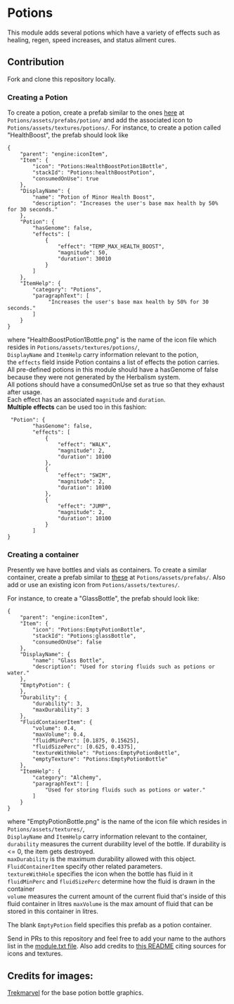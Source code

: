 Potions
============

This module adds several potions which have a variety of effects such as healing, regen, speed increases, and status
ailment cures.

## Contribution

Fork and clone this repository locally.

### Creating a Potion
To create a potion, create a prefab similar to the ones [here](https://github.com/Terasology/Potions/tree/master/assets/prefabs/potion) at `Potions/assets/prefabs/potion/` and add the associated icon to `Potions/assets/textures/potions/`.
For instance, to create a potion called "HealthBoost", the prefab should look like
```
{
    "parent": "engine:iconItem",
    "Item": {
        "icon": "Potions:HealthBoostPotion1Bottle",
        "stackId": "Potions:healthBoostPotion",
        "consumedOnUse": true
    },
    "DisplayName": {
        "name": "Potion of Minor Health Boost",
        "description": "Increases the user's base max health by 50% for 30 seconds."
    },
    "Potion": {
        "hasGenome": false,
        "effects": [
            {
                "effect": "TEMP_MAX_HEALTH_BOOST",
                "magnitude": 50,
                "duration": 30010
            }
        ]
    },
    "ItemHelp": {
        "category": "Potions",
        "paragraphText": [
             "Increases the user's base max health by 50% for 30 seconds."
        ]
    }
}
```
where "HealthBoostPotion1Bottle.png" is the name of the icon file which resides in `Potions/assets/textures/potions/`,  
`DisplayName` and `ItemHelp` carry information relevant to the potion,  
the `effects` field inside Potion contains a list of effects the potion carries.  
All pre-defined potions in this module should have a hasGenome of false because they were not generated by the Herbalism system.  
All potions should have a consumedOnUse set as true so that they exhaust after usage.  
Each effect has an associated `magnitude` and `duration`.  
**Multiple effects** can be used too in this fashion:

```
 "Potion": {
        "hasGenome": false,
        "effects": [
            {
                "effect": "WALK",
                "magnitude": 2,
                "duration": 10100
            },
            {
                "effect": "SWIM",
                "magnitude": 2,
                "duration": 10100
            },
            {
                "effect": "JUMP",
                "magnitude": 2,
                "duration": 10100
            }
        ]
}
```

### Creating a container

Presently we have bottles and vials as containers. To create a similar container, create a prefab similar to [these](https://github.com/Terasology/Potions/tree/master/assets/prefabs) at `Potions/assets/prefabs/`. Also add or use an existing icon from `Potions/assets/textures/`.

For instance, to create a "GlassBottle", the prefab should look like:
```
{
    "parent": "engine:iconItem",
    "Item": {
        "icon": "Potions:EmptyPotionBottle",
        "stackId": "Potions:glassBottle",
        "consumedOnUse": false
    },
    "DisplayName": {
        "name": "Glass Bottle",
        "description": "Used for storing fluids such as potions or water."
    },
    "EmptyPotion": {
    },
    "Durability": {
        "durability": 3,
        "maxDurability": 3
    },
    "FluidContainerItem": {
        "volume": 0.4,
        "maxVolume": 0.4,
        "fluidMinPerc": [0.1875, 0.15625],
        "fluidSizePerc": [0.625, 0.4375],
        "textureWithHole": "Potions:EmptyPotionBottle",
        "emptyTexture": "Potions:EmptyPotionBottle"
    },
    "ItemHelp": {
        "category": "Alchemy",
        "paragraphText": [
            "Used for storing fluids such as potions or water."
        ]
    }
}
```
where "EmptyPotionBottle.png" is the name of the icon file which resides in `Potions/assets/textures/`,  
`DisplayName` and `ItemHelp` carry information relevant to the container,  
`durability` measures the current durability level of the bottle. If durability is <= 0, the item gets destroyed.  
`maxDurability` is the maximum durability allowed with this object.
`FluidContainerItem` specify other related parameters.  
`textureWithHole` specifies the icon when the bottle has fluid in it  
`fluidMinPerc` and `fluidSizePerc` determine how the fluid is drawn in the container  
`volume` measures the current amount of the current fluid that's inside of this fluid container in litres
`maxVolume` is the max amount of fluid that can be stored in this container in litres.

The blank `EmptyPotion` field specifies this prefab as a potion container.

Send in PRs to this repository and feel free to add your name to the authors list in the [module.txt file](https://github.com/Terasology/Potions/blob/master/module.txt). Also add credits to [this README](https://github.com/Terasology/Potions/blob/master/README.md) citing sources for icons and textures.

## Credits for images:

[Trekmarvel](https://github.com/Trekmarvel) for the base potion bottle graphics.
